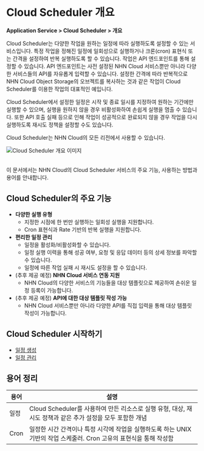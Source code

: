 # Cloud Scheduler 개요

**Application Service > Cloud Scheduler > 개요**

Cloud Scheduler는 다양한 작업을 원하는 일정에 따라 실행하도록 설정할 수 있는 서비스입니다. 특정 작업을 정해진 일정에 일회성으로 실행하거나 크론(cron) 표현식 또는 간격을 설정하여 반복 실행하도록 할 수 있습니다. 작업은 API 엔드포인트를 통해 설정할 수 있습니다. API 엔드포인트는 사전 설정된 NHN Cloud 서비스뿐만 아니라 다양한 서비스들의 API를 자유롭게 입력할 수 있습니다. 설정한 간격에 따라 반복적으로 NHN Cloud Object Storage의 오브젝트를 복사하는 것과 같은 작업이 Cloud Scheduler를 이용한 작업의 대표적인 예입니다.

Cloud Scheduler에서 설정한 일정은 시작 및 종료 일시를 지정하여 원하는 기간에만 실행할 수 있으며, 실행을 원하지 않을 경우 비활성화하여 손쉽게 실행을 멈출 수 있습니다. 또한 API 호출 실패 등으로 인해 작업이 성공적으로 완료되지 않을 경우 작업을 다시 실행하도록 재시도 정책을 설정할 수도 있습니다.

Cloud Scheduler는 NHN Cloud의 모든 리전에서 사용할 수 있습니다.


![Cloud Scheduler 개요 이미지](https://static.toastoven.net/prod_cloud_scheduler/CloudScheduler_overview_ko_800.png)


<br>
이 문서에서는 NHN Cloud의 Cloud Scheduler 서비스의 주요 기능, 사용하는 방법과 용어를 안내합니다.

## Cloud Scheduler의 주요 기능

* **다양한 실행 유형**
    * 지정한 시점에 한 번만 실행하는 일회성 실행을 지원합니다.
    * Cron 표현식과 Rate 기반의 반복 실행을 지원합니다.
* **편리한 일정 관리**
    * 일정을 활성화/비활성화할 수 있습니다.
    * 일정 실행 이력을 통해 성공 여부, 요청 및 응답 데이터 등의 상세 정보를 파악할 수 있습니다.
    * 일정에 따른 작업 실패 시 재시도 설정을 할 수 있습니다.
* (추후 제공 예정) **NHN Cloud 서비스 연동 지원**
    * NHN Cloud의 다양한 서비스의 기능들을 대상 템플릿으로 제공하여 손쉬운 일정 등록이 가능합니다.
* (추후 제공 예정) **API에 대한 대상 템플릿 작성 가능**
    * NHN Cloud 서비스뿐만 아니라 다양한 API를 직접 입력을 통해 대상 템플릿 작성이 가능합니다.

## Cloud Scheduler 시작하기

* [일정 생성](create-schedule)
* [일정 관리](manage-schedule)

## 용어 정리


| 용어 | 설명 |
| --- | --- |
| 일정 | Cloud Scheduler를 사용하여 만든 리소스로 실행 유형, 대상, 재시도 정책과 같은 추가 설정을 모두 포함한 개념 |
| Cron | 일정한 시간 간격이나 특정 시각에 작업을 실행하도록 하는 UNIX 기반의 작업 스케줄러. Cron 고유의 표현식을 통해 작성함 |